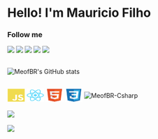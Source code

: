 # Hello! I'm Mauricio Filho

### Follow me
<div> 
   <a href="https://www.linkedin.com/in/mauriciofilho93/" target="_blank"><img src="https://img.shields.io/badge/-LinkedIn-%230077B5?style=for-the-badge&logo=linkedin&logoColor=white" target="_blank"></a> 
   <a href = "mailto:meof1993@gmail.com"><img src="https://img.shields.io/badge/-Gmail-%23333?style=for-the-badge&logo=gmail&logoColor=white" target="_blank"></a>
   <a href="https://www.instagram.com/mauriciofilho93/" target="_blank"><img src="https://img.shields.io/badge/-Instagram-%23E4405F?style=for-the-badge&logo=instagram&logoColor=white" target="_blank"></a>
  <a href="https://www.youtube.com/channel/UC-7fr3p9DbrGUgyIE6zbRww" target="_blank"><img src="https://img.shields.io/badge/YouTube-FF0000?style=for-the-badge&logo=youtube&logoColor=white" target="_blank"></a>
   <a href="https://www.facebook.com/profile.php?id=100015329647571" target="_blank"><img src="https://img.shields.io/badge/Facebook-1877F2?style=for-the-badge&logo=facebook&logoColor=white" target="_blank"></a>  
</div>
<br>


![MeofBR's GitHub stats](https://github-readme-stats.vercel.app/api?username=MeofBR&show_icons=true&theme=merko)


<div style="display: inline_block"><br>
  <img align="center" alt="MeofBR-Js" height="30" width="40" src="https://raw.githubusercontent.com/devicons/devicon/master/icons/javascript/javascript-plain.svg">  
  <img align="center" alt="MeofBR-React" height="30" width="40" src="https://raw.githubusercontent.com/devicons/devicon/master/icons/react/react-original.svg">
  <img align="center" alt="MeofBR-HTML" height="30" width="40" src="https://raw.githubusercontent.com/devicons/devicon/master/icons/html5/html5-original.svg">
  <img align="center" alt="MeofBR-CSS" height="30" width="40" src="https://raw.githubusercontent.com/devicons/devicon/master/icons/css3/css3-original.svg">  
  <img align="center" alt="MeofBR-Csharp" height="30" width="40" src="https://icongr.am/devicon/cplusplus-original.svg?">
  
</div>
<br>

<a href="https://github.com/meofbr">
  <img align="center" src="https://github-readme-stats.vercel.app/api/top-langs/?username=meofbr&theme=merko">
</a>
<br>
<br>
<img src="https://i.postimg.cc/cJbmxsHz/fundo-git.png">
